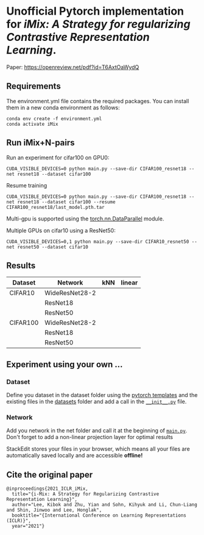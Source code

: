# Unofficial Pytorch implementation for *iMix: A Strategy for regularizing Contrastive Representation Learning*.
Paper: https://openreview.net/pdf?id=T6AxtOaWydQ


## Requirements
The environment.yml file contains the required packages. You can install them in a new conda environment as follows:
```
conda env create -f environment.yml
conda activate iMix
```

## Run iMix+N-pairs
Run an experiment for cifar100 on GPU0:
```
CUDA_VISIBLE_DEVICES=0 python main.py --save-dir CIFAR100_resnet18 --net resnet18 --dataset cifar100
```
Resume training
```
CUDA_VISIBLE_DEVICES=0 python main.py --save-dir CIFAR100_resnet18 --net resnet18 --dataset cifar100 --resume CIFAR100_resnet18/last_model.pth.tar
```

Multi-gpu is supported using the [torch.nn.DataParallel](https://pytorch.org/docs/stable/generated/torch.nn.DataParallel.html) module.

Multiple GPUs on cifar10 using a ResNet50:
```
CUDA_VISIBLE_DEVICES=0,1 python main.py --save-dir CIFAR10_resnet50 --net resnet50 --dataset cifar10
```
## Results
| Dataset | Network | kNN | linear |
| -----------|-----------|------| ---- |
|CIFAR10|WideResNet28-2|
|       |ResNet18|
|       |ResNet50|
|CIFAR100|WideResNet28-2|
|        |ResNet18|
|        |ResNet50|
 
## Experiment using your own ... 
### Dataset
Define you dataset in the dataset folder using the [pytorch templates](https://pytorch.org/tutorials/beginner/data_loading_tutorial.html) and the existing files in the [datasets](https://github.com/PaulAlbert31/iMix/tree/main/datasets) folder and add a call in the [`__init__.py`](https://github.com/PaulAlbert31/iMix/blob/main/datasets/__init__.py) file. 
### Network
Add you network in the net folder and call it at the beginning of [`main.py`](https://github.com/PaulAlbert31/iMix/blob/main/main.py). Don't forget to add a non-linear projection layer for optimal results

StackEdit stores your files in your browser, which means all your files are automatically saved locally and are accessible **offline!**

## Cite the original paper
```
@inproceedings{2021_ICLR_iMix,
  title="{i-Mix: A Strategy for Regularizing Contrastive Representation Learning}",
  author="Lee, Kibok and Zhu, Yian and Sohn, Kihyuk and Li, Chun-Liang and Shin, Jinwoo and Lee, Honglak",
  booktitle="{International Conference on Learning Representations (ICLR)}",
  year="2021"}
```
